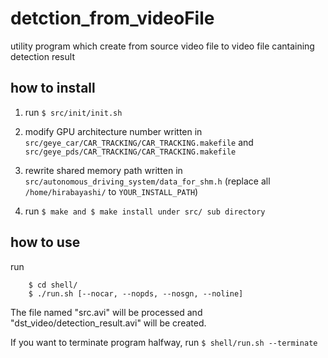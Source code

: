 # detction_from_videoFile

utility program which create from source video file to video file cantaining detection result
##  how to install 
1. run `$ src/init/init.sh`

2. modify GPU architecture number written in `src/geye_car/CAR_TRACKING/CAR_TRACKING.makefile` and `src/geye_pds/CAR_TRACKING/CAR_TRACKING.makefile`

3. rewrite shared memory path written in `src/autonomous_driving_system/data_for_shm.h` (replace all `/home/hirabayashi/` to `YOUR_INSTALL_PATH`)

4. run `$ make and $ make install under src/ sub directory`

## how to use 
run 
```
    $ cd shell/ 
    $ ./run.sh [--nocar, --nopds, --nosgn, --noline]
```
The file named "src.avi" will be processed 
and "dst_video/detection_result.avi" will be created.

If you want to terminate program halfway, run `$ shell/run.sh --terminate`